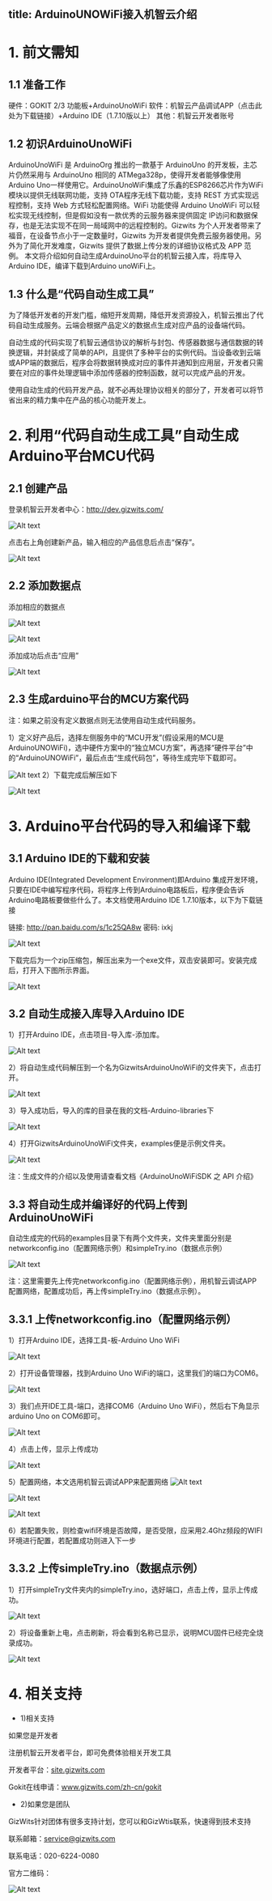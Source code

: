 title: ArduinoUNOWiFi接入机智云介绍
----


# 1. 前文需知
## 1.1 准备工作

硬件：GOKIT 2/3 功能板+ArduinoUnoWiFi
软件：机智云产品调试APP（点击此处为下载链接）+Arduino IDE（1.7.10版以上）
其他：机智云开发者账号

## 1.2	 初识ArduinoUnoWiFi
ArduinoUnoWiFi 是 ArduinoOrg 推出的一款基于 ArduinoUno 的开发板，主芯片仍然采用与 ArduinoUno 相同的 ATMega328p，使得开发者能够像使用 Arduino Uno一样使用它。ArduinoUnoWiFi集成了乐鑫的ESP8266芯片作为WiFi模块以提供无线联网功能，支持 OTA程序无线下载功能，支持 REST 方式实现远程控制，支持 Web 方式轻松配置网络。WiFi 功能使得 Arduino UnoWiFi 可以轻松实现无线控制，但是假如没有一款优秀的云服务器来提供固定 IP访问和数据保存，也是无法实现不在同一局域网中的远程控制的。Gizwits 为个人开发者带来了福音，在设备节点小于一定数量时，Gizwits 为开发者提供免费云服务器使用。另外为了简化开发难度，Gizwits 提供了数据上传分发的详细协议格式及 APP 范例。
本文将介绍如何自动生成ArduinoUno平台的机智云接入库，将库导入Arduino IDE，编译下载到Arduino unoWiFi上。

## 1.3	 什么是“代码自动生成工具”

为了降低开发者的开发门槛，缩短开发周期，降低开发资源投入，机智云推出了代码自动生成服务。云端会根据产品定义的数据点生成对应产品的设备端代码。

自动生成的代码实现了机智云通信协议的解析与封包、传感器数据与通信数据的转换逻辑，并封装成了简单的API，且提供了多种平台的实例代码。当设备收到云端或APP端的数据后，程序会将数据转换成对应的事件并通知到应用层，开发者只需要在对应的事件处理逻辑中添加传感器的控制函数，就可以完成产品的开发。

使用自动生成的代码开发产品，就不必再处理协议相关的部分了，开发者可以将节省出来的精力集中在产品的核心功能开发上。

# 2. 利用“代码自动生成工具”自动生成Arduino平台MCU代码
## 2.1 创建产品
登录机智云开发者中心：http://dev.gizwits.com/

![Alt text](/assets/zh-cn/deviceDev/ArduinoUNO/intro/1486535243280.png)

点击右上角创建新产品，输入相应的产品信息后点击“保存”。

![Alt text](/assets/zh-cn/deviceDev/ArduinoUNO/intro/1486535255313.png)

## 2.2 添加数据点
添加相应的数据点

![Alt text](/assets/zh-cn/deviceDev/ArduinoUNO/intro/1486535272019.png)

![Alt text](/assets/zh-cn/deviceDev/ArduinoUNO/intro/1486535281222.png)

添加成功后点击“应用”

 ![Alt text](/assets/zh-cn/deviceDev/ArduinoUNO/intro/1486535287438.png)


## 2.3 生成arduino平台的MCU方案代码
注：如果之前没有定义数据点则无法使用自动生成代码服务。

1）定义好产品后，选择左侧服务中的“MCU开发”(假设采用的MCU是ArduinoUNOWiFi)，选中硬件方案中的“独立MCU方案”，再选择“硬件平台”中的“ArduinoUNOWiFi”，最后点击“生成代码包”，等待生成完毕下载即可。

![Alt text](/assets/zh-cn/deviceDev/ArduinoUNO/intro/1486535303197.png)
2）下载完成后解压如下

![Alt text](/assets/zh-cn/deviceDev/ArduinoUNO/intro/1486535313938.png)

# 3.	Arduino平台代码的导入和编译下载
## 3.1 Arduino IDE的下载和安装

Arduino IDE(Integrated Development Environment)即Arduino 集成开发环境，只要在IDE中编写程序代码，将程序上传到Arduino电路板后，程序便会告诉Arduino电路板要做些什么了。本文档使用Arduino IDE 1.7.10版本，以下为下载链接

链接: http://pan.baidu.com/s/1c25QA8w 密码: ixkj

![Alt text](/assets/zh-cn/deviceDev/ArduinoUNO/intro/1486535471966.png)

下载完后为一个zip压缩包，解压出来为一个exe文件，双击安装即可。安装完成后，打开入下图所示界面。

![Alt text](/assets/zh-cn/deviceDev/ArduinoUNO/intro/20170918145646.png)


## 3.2 自动生成接入库导入Arduino IDE
1）打开Arduino IDE，点击项目-导入库-添加库。

![Alt text](/assets/zh-cn/deviceDev/ArduinoUNO/intro/1486535634779.png)

2）将自动生成代码解压到一个名为GizwitsArduinoUnoWiFi的文件夹下，点击打开。

![Alt text](/assets/zh-cn/deviceDev/ArduinoUNO/intro/20170918150319.png)

3）导入成功后，导入的库的目录在我的文档-Arduino-libraries下

![Alt text](/assets/zh-cn/deviceDev/ArduinoUNO/intro/20170918150418.png)

4）打开GizwitsArduinoUnoWiFi文件夹，examples便是示例文件夹。

![Alt text](/assets/zh-cn/deviceDev/ArduinoUNO/intro/20170918150601.png)

注：生成文件的介绍以及使用请查看文档《ArduinoUnoWiFiSDK 之 API 介绍》

## 3.3	 将自动生成并编译好的代码上传到ArduinoUnoWiFi
自动生成完的代码的examples目录下有两个文件夹，文件夹里面分别是networkconfig.ino（配置网络示例）和simpleTry.ino（数据点示例）

![Alt text](/assets/zh-cn/deviceDev/ArduinoUNO/intro/1486535883556.png)

注：这里需要先上传完networkconfig.ino（配置网络示例），用机智云调试APP配置网络，配置成功后，再上传simpleTry.ino（数据点示例）。



## 3.3.1 上传networkconfig.ino（配置网络示例）
1）打开Arduino IDE，选择工具-板-Arduino Uno WiFi

![Alt text](/assets/zh-cn/deviceDev/ArduinoUNO/intro/1486535900315.png)

2）打开设备管理器，找到Arduino Uno WiFi的端口，这里我们的端口为COM6。

![Alt text](/assets/zh-cn/deviceDev/ArduinoUNO/intro/1486535906763.png)

3）我们点开IDE工具-端口，选择COM6（Arduino Uno WiFi），然后右下角显示arduino Uno on COM6即可。

![Alt text](/assets/zh-cn/deviceDev/ArduinoUNO/intro/1486535915120.png)

4）点击上传，显示上传成功

![Alt text](/assets/zh-cn/deviceDev/ArduinoUNO/intro/1486535930666.png)

5）配置网络，本文选用机智云调试APP来配置网络
![Alt text](/assets/zh-cn/deviceDev/ArduinoUNO/intro/1486535948870.png)     

![Alt text](/assets/zh-cn/deviceDev/ArduinoUNO/intro/1486535954721.png)   

![Alt text](/assets/zh-cn/deviceDev/ArduinoUNO/intro/1486535980984.png)

6）若配置失败，则检查wifi环境是否故障，是否受限，应采用2.4Ghz频段的WIFI环境进行配置，若配置成功则进入下一步


## 3.3.2 上传simpleTry.ino（数据点示例）
1）打开simpleTry文件夹内的simpleTry.ino，选好端口，点击上传，显示上传成功。

![Alt text](/assets/zh-cn/deviceDev/ArduinoUNO/intro/1486536006030.png)

2）将设备重新上电，点击刷新，将会看到名称已显示，说明MCU固件已经完全烧录成功。

![Alt text](/assets/zh-cn/deviceDev/ArduinoUNO/intro/1486536013282.png)

# 4. 相关支持

 - 1)相关支持
 
如果您是开发者

注册机智云开发者平台，即可免费体验相关开发工具

开发者平台：[site.gizwits.com](https://accounts.gizwits.com/zh-cn/login)

Gokit在线申请：www.gizwits.com/zh-cn/gokit


 - 2)如果您是团队
 
GizWits针对团体有很多支持计划，您可以和GizWtis联系，快速得到技术支持

联系邮箱：service@gizwits.com

联系电话：020-6224-0080

官方二维码：

![Alt text](/assets/zh-cn/deviceDev/ArduinoUNO/intro/1486536021902.png)
